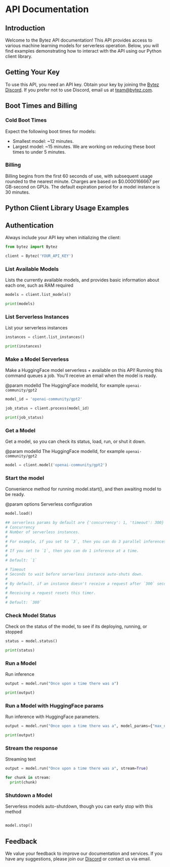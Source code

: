 # API Documentation

## Introduction

Welcome to the Bytez API documentation! This API provides access to various machine learning models for serverless operation. Below, you will find examples demonstrating how to interact with the API using our Python client library.

## Getting Your Key

To use this API, you need an API key. Obtain your key by joining the [Bytez Discord](https://discord.gg/Zrd5UbMEBA). If you prefer not to use Discord, email us at team@bytez.com.

## Boot Times and Billing

### Cold Boot Times

Expect the following boot times for models:

- Smallest model: ~12 minutes.
- Largest model: ~15 minutes.
  We are working on reducing these boot times to under 5 minutes.

### Billing

Billing begins from the first 60 seconds of use, with subsequent usage rounded to the nearest minute. Charges are based on $0.0000166667 per GB-second on GPUs. The default expiration period for a model instance is 30 minutes.

## Python Client Library Usage Examples

## Authentication

Always include your API key when initializing the client:

```python
from bytez import Bytez

client = Bytez('YOUR_API_KEY')
```

### List Available Models

Lists the currently available models, and provides basic information about each one, such as RAM required

```python
models = client.list_models()

print(models)
```

### List Serverless Instances

List your serverless instances

```python
instances = client.list_instances()

print(instances)
```

### Make a Model Serverless

Make a HuggingFace model serverless + available on this API! Running this command queues a job. You'll receive an email when the model is ready.

@param modelId The HuggingFace modelId, for example `openai-community/gpt2`

```python
model_id = 'openai-community/gpt2'

job_status = client.process(model_id)

print(job_status)
```

### Get a Model

Get a model, so you can check its status, load, run, or shut it down.

@param modelId The HuggingFace modelId, for example `openai-community/gpt2`

```python
model = client.model('openai-community/gpt2')
```

### Start the model

Convenience method for running model.start(), and then awaiting model to be ready.

@param options Serverless configuration

```python
model.load()

## serverless params by default are {'concurrency': 1, 'timeout': 300}
# Concurrency
# Number of serverless instances.
#
# For example, if you set to `3`, then you can do 3 parallel inferences.
#
# If you set to `1`, then you can do 1 inference at a time.
#
# Default: `1`

# Timeout
# Seconds to wait before serverless instance auto-shuts down.
#
# By default, if an instance doesn't receive a request after `300` seconds, then it shuts down.
#
# Receiving a request resets this timer.
#
# Default: `300`
```

### Check Model Status

Check on the status of the model, to see if its deploying, running, or stopped

```python
status = model.status()

print(status)
```

### Run a Model

Run inference

```python
output = model.run("Once upon a time there was a")

print(output)
```

### Run a Model with HuggingFace params

Run inference with HuggingFace parameters.

```python
output = model.run("Once upon a time there was a", model_params={"max_new_tokens":1,"min_new_tokens":1})

print(output)
```

### Stream the response

Streaming text

```python
output = model.run("Once upon a time there was a", stream=True)

for chunk in stream:
  print(chunk)
```

### Shutdown a Model

Serverless models auto-shutdown, though you can early stop with this method

```python

model.stop()
```

## Feedback

We value your feedback to improve our documentation and services. If you have any suggestions, please join our [Discord](https://discord.gg/Zrd5UbMEBA) or contact us via email.
